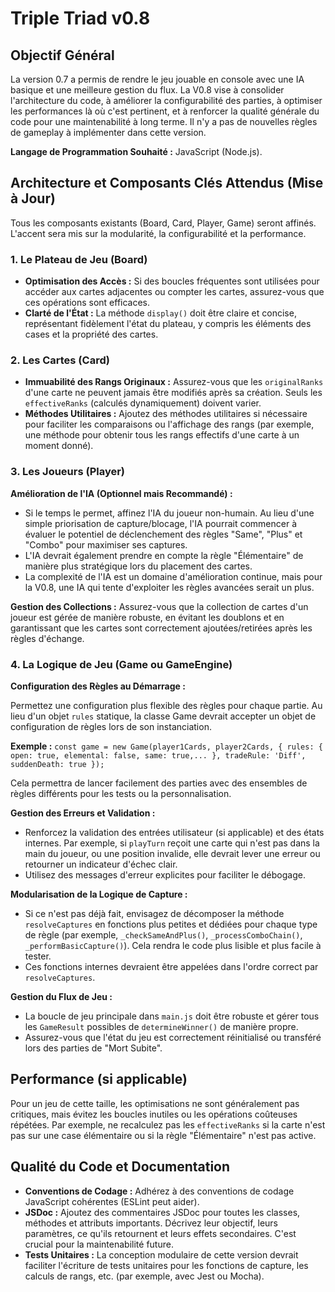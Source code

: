 # Triple Triad v0.8

## Objectif Général

La version 0.7 a permis de rendre le jeu jouable en console avec une IA basique et une meilleure gestion du flux. La V0.8 vise à consolider l'architecture du code, à améliorer la configurabilité des parties, à optimiser les performances là où c'est pertinent, et à renforcer la qualité générale du code pour une maintenabilité à long terme. Il n'y a pas de nouvelles règles de gameplay à implémenter dans cette version.

**Langage de Programmation Souhaité :** JavaScript (Node.js).

## Architecture et Composants Clés Attendus (Mise à Jour)

Tous les composants existants (Board, Card, Player, Game) seront affinés. L'accent sera mis sur la modularité, la configurabilité et la performance.

### 1. Le Plateau de Jeu (Board)

- **Optimisation des Accès :** Si des boucles fréquentes sont utilisées pour accéder aux cartes adjacentes ou compter les cartes, assurez-vous que ces opérations sont efficaces.
- **Clarté de l'État :** La méthode `display()` doit être claire et concise, représentant fidèlement l'état du plateau, y compris les éléments des cases et la propriété des cartes.

### 2. Les Cartes (Card)

- **Immuabilité des Rangs Originaux :** Assurez-vous que les `originalRanks` d'une carte ne peuvent jamais être modifiés après sa création. Seuls les `effectiveRanks` (calculés dynamiquement) doivent varier.
- **Méthodes Utilitaires :** Ajoutez des méthodes utilitaires si nécessaire pour faciliter les comparaisons ou l'affichage des rangs (par exemple, une méthode pour obtenir tous les rangs effectifs d'une carte à un moment donné).

### 3. Les Joueurs (Player)

**Amélioration de l'IA (Optionnel mais Recommandé) :**

- Si le temps le permet, affinez l'IA du joueur non-humain. Au lieu d'une simple priorisation de capture/blocage, l'IA pourrait commencer à évaluer le potentiel de déclenchement des règles "Same", "Plus" et "Combo" pour maximiser ses captures.
- L'IA devrait également prendre en compte la règle "Élémentaire" de manière plus stratégique lors du placement des cartes.
- La complexité de l'IA est un domaine d'amélioration continue, mais pour la V0.8, une IA qui tente d'exploiter les règles avancées serait un plus.

**Gestion des Collections :** Assurez-vous que la collection de cartes d'un joueur est gérée de manière robuste, en évitant les doublons et en garantissant que les cartes sont correctement ajoutées/retirées après les règles d'échange.

### 4. La Logique de Jeu (Game ou GameEngine)

**Configuration des Règles au Démarrage :**

Permettez une configuration plus flexible des règles pour chaque partie. Au lieu d'un objet `rules` statique, la classe Game devrait accepter un objet de configuration de règles lors de son instanciation.

**Exemple :** `const game = new Game(player1Cards, player2Cards, { rules: { open: true, elemental: false, same: true,... }, tradeRule: 'Diff', suddenDeath: true });`

Cela permettra de lancer facilement des parties avec des ensembles de règles différents pour les tests ou la personnalisation.

**Gestion des Erreurs et Validation :**

- Renforcez la validation des entrées utilisateur (si applicable) et des états internes. Par exemple, si `playTurn` reçoit une carte qui n'est pas dans la main du joueur, ou une position invalide, elle devrait lever une erreur ou retourner un indicateur d'échec clair.
- Utilisez des messages d'erreur explicites pour faciliter le débogage.

**Modularisation de la Logique de Capture :**

- Si ce n'est pas déjà fait, envisagez de décomposer la méthode `resolveCaptures` en fonctions plus petites et dédiées pour chaque type de règle (par exemple, `_checkSameAndPlus()`, `_processComboChain()`, `_performBasicCapture()`). Cela rendra le code plus lisible et plus facile à tester.
- Ces fonctions internes devraient être appelées dans l'ordre correct par `resolveCaptures`.

**Gestion du Flux de Jeu :**

- La boucle de jeu principale dans `main.js` doit être robuste et gérer tous les `GameResult` possibles de `determineWinner()` de manière propre.
- Assurez-vous que l'état du jeu est correctement réinitialisé ou transféré lors des parties de "Mort Subite".

## Performance (si applicable)

Pour un jeu de cette taille, les optimisations ne sont généralement pas critiques, mais évitez les boucles inutiles ou les opérations coûteuses répétées. Par exemple, ne recalculez pas les `effectiveRanks` si la carte n'est pas sur une case élémentaire ou si la règle "Élémentaire" n'est pas active.

## Qualité du Code et Documentation

- **Conventions de Codage :** Adhérez à des conventions de codage JavaScript cohérentes (ESLint peut aider).
- **JSDoc :** Ajoutez des commentaires JSDoc pour toutes les classes, méthodes et attributs importants. Décrivez leur objectif, leurs paramètres, ce qu'ils retournent et leurs effets secondaires. C'est crucial pour la maintenabilité future.
- **Tests Unitaires :** La conception modulaire de cette version devrait faciliter l'écriture de tests unitaires pour les fonctions de capture, les calculs de rangs, etc. (par exemple, avec Jest ou Mocha).